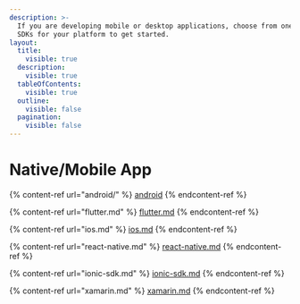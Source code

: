 ```yaml
---
description: >-
  If you are developing mobile or desktop applications, choose from one of these
  SDKs for your platform to get started.
layout:
  title:
    visible: true
  description:
    visible: true
  tableOfContents:
    visible: true
  outline:
    visible: false
  pagination:
    visible: false
---
```


# Native/Mobile App



{% content-ref url="android/" %}
[android](android/)
{% endcontent-ref %}

{% content-ref url="flutter.md" %}
[flutter.md](flutter.md)
{% endcontent-ref %}

{% content-ref url="ios.md" %}
[ios.md](ios.md)
{% endcontent-ref %}

{% content-ref url="react-native.md" %}
[react-native.md](react-native.md)
{% endcontent-ref %}

{% content-ref url="ionic-sdk.md" %}
[ionic-sdk.md](ionic-sdk.md)
{% endcontent-ref %}

{% content-ref url="xamarin.md" %}
[xamarin.md](xamarin.md)
{% endcontent-ref %}
